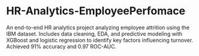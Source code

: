 # HR-Analytics-EmployeePerfomace
An end-to-end HR analytics project analyzing employee attrition using the IBM dataset. Includes data cleaning, EDA, and predictive modeling with XGBoost and logistic regression to identify key factors influencing turnover. Achieved 91% accuracy and 0.97 ROC-AUC.
